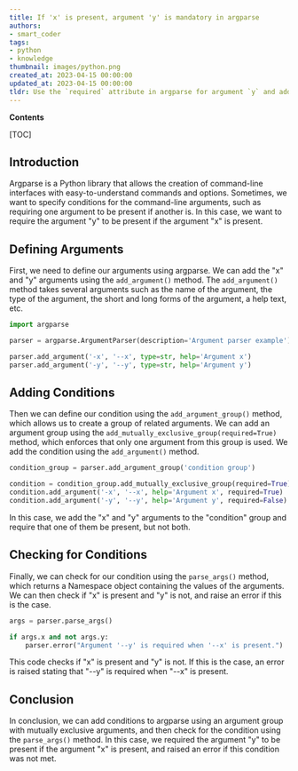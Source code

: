 ```yaml
---
title: If 'x' is present, argument 'y' is mandatory in argparse
authors:
- smart_coder
tags:
- python
- knowledge
thumbnail: images/python.png
created_at: 2023-04-15 00:00:00
updated_at: 2023-04-15 00:00:00
tldr: Use the `required` attribute in argparse for argument `y` and add a custom condition in the `if` block for argument `x` to achieve the required behavior.
---
```


**Contents**

[TOC]

## Introduction
Argparse is a Python library that allows the creation of command-line interfaces with easy-to-understand commands and options. Sometimes, we want to specify conditions for the command-line arguments, such as requiring one argument to be present if another is. In this case, we want to require the argument "y" to be present if the argument "x" is present. 

## Defining Arguments
First, we need to define our arguments using argparse. We can add the "x" and "y" arguments using the `add_argument()` method. The `add_argument()` method takes several arguments such as the name of the argument, the type of the argument, the short and long forms of the argument, a help text, etc.

```python
import argparse

parser = argparse.ArgumentParser(description='Argument parser example')

parser.add_argument('-x', '--x', type=str, help='Argument x')
parser.add_argument('-y', '--y', type=str, help='Argument y')
```

## Adding Conditions
Then we can define our condition using the `add_argument_group()` method, which allows us to create a group of related arguments. We can add an argument group using the `add_mutually_exclusive_group(required=True)` method, which enforces that only one argument from this group is used. We add the condition using the `add_argument()` method.

```python
condition_group = parser.add_argument_group('condition group')

condition = condition_group.add_mutually_exclusive_group(required=True)
condition.add_argument('-x', '--x', help='Argument x', required=True)
condition.add_argument('-y', '--y', help='Argument y', required=False)
```

In this case, we add the "x" and "y" arguments to the "condition" group and require that one of them be present, but not both. 

## Checking for Conditions
Finally, we can check for our condition using the `parse_args()` method, which returns a Namespace object containing the values of the arguments. We can then check if "x" is present and "y" is not, and raise an error if this is the case.

```python
args = parser.parse_args()

if args.x and not args.y:
    parser.error("Argument '--y' is required when '--x' is present.")
```

This code checks if "x" is present and "y" is not. If this is the case, an error is raised stating that "--y" is required when "--x" is present.

## Conclusion
In conclusion, we can add conditions to argparse using an argument group with mutually exclusive arguments, and then check for the condition using the `parse_args()` method. In this case, we required the argument "y" to be present if the argument "x" is present, and raised an error if this condition was not met.
